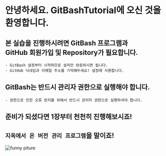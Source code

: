 # 안녕하세요. GitBashTutorial에 오신 것을 환영합니다.

## 본 실습을 진행하시려면 GitBash 프로그램과 </br>GitHub 회원가입 및 Repository가 필요합니다.

    - GitBash 설정부터 시작하므로 설치만 완료하시면 됩니다.
    - GitHub 닉네임과 이메일 주소를 기억해두세요! 설정에 사용합니다.

## GitBash는 반드시 관리자 권한으로 실행해야 합니다.

    - 권한으로 인한 오류 방지를 위해서 반드시 관리자 권한으로 실행하셔야 합니다.

## 준비가 되셨다면 1장부터 천천히 진행해보시죠!

## `지옥에서 온 버전 관리 프로그램`을 말이죠!

![funny piture]("./images/haha.png")
